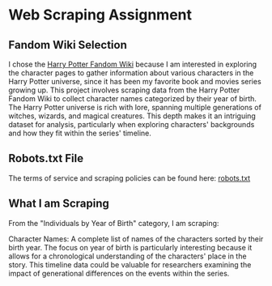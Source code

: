 # Web Scraping Assignment

## Fandom Wiki Selection
I chose the [Harry Potter Fandom Wiki](https://harrypotter.fandom.com) because I am interested in exploring the character pages to gather information about various characters in the Harry Potter universe, since it has been my favorite book and movies series growing up. This project involves scraping data from the Harry Potter Fandom Wiki to collect character names categorized by their year of birth. The Harry Potter universe is rich with lore, spanning multiple generations of witches, wizards, and magical creatures. This depth makes it an intriguing dataset for analysis, particularly when exploring characters' backgrounds and how they fit within the series' timeline.

## Robots.txt File
The terms of service and scraping policies can be found here: [robots.txt](https://harrypotter.fandom.com/robots.txt)

## What I am Scraping
From the "Individuals by Year of Birth" category, I am scraping:

Character Names: A complete list of names of the characters sorted by their birth year.
The focus on year of birth is particularly interesting because it allows for a chronological understanding of the characters' place in the story. This timeline data could be valuable for researchers examining the impact of generational differences on the events within the series.